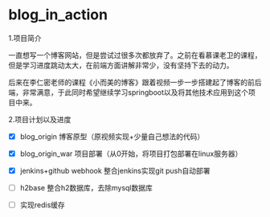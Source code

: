 # blog_in_action
1.项目简介

一直想写一个博客网站，但是尝试过很多次都放弃了。之前在看慕课老卫的课程，但是学习进度跳动太大，在前端方面讲解非常少，没有坚持下去的动力。

后来在李仁密老师的课程《小而美的博客》跟着视频一步一步搭建起了博客的前后端，非常满意，于此同时希望继续学习springboot以及将其他技术应用到这个项目中来。

2.项目计划以及进度

- [x] blog_origin 博客原型（原视频实现+少量自己想法的代码）
- [x] blog_origin_war 项目部署（从0开始，将项目打包部署在linux服务器）
- [x] jenkins+github webhook  整合jenkins实现git push自动部署
- [ ] h2base  整合h2数据库，去除mysql数据库
- [ ] 实现redis缓存

